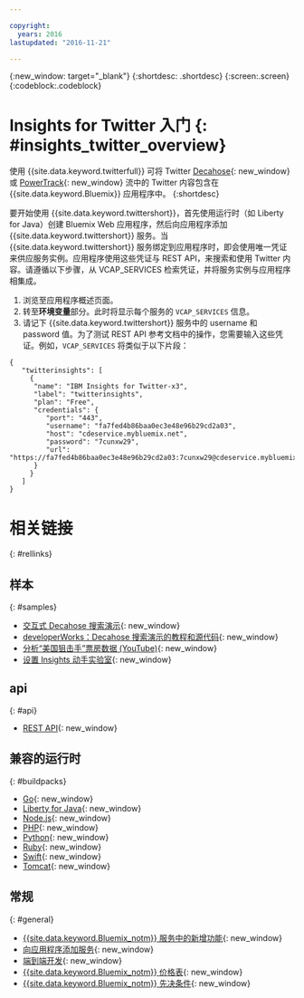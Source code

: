 ```yaml
---

copyright:
  years: 2016
lastupdated: "2016-11-21"

---
```


{:new_window: target="_blank"}
{:shortdesc: .shortdesc}
{:screen:.screen}
{:codeblock:.codeblock}

# Insights for Twitter 入门 {: #insights_twitter_overview}

使用 {{site.data.keyword.twitterfull}} 可将 Twitter [Decahose](http://support.gnip.com/gnip2.0/){: new_window} 或 [PowerTrack](http://support.gnip.com/apis/powertrack2.0/){: new_window} 流中的 Twitter 内容包含在 {{site.data.keyword.Bluemix}} 应用程序中。
{:shortdesc}

要开始使用 {{site.data.keyword.twittershort}}，首先使用运行时（如 Liberty for Java）创建 Bluemix Web 应用程序，然后向应用程序添加 {{site.data.keyword.twittershort}} 服务。当 {{site.data.keyword.twittershort}} 服务绑定到应用程序时，即会使用唯一凭证来供应服务实例。应用程序使用这些凭证与 REST API，来搜索和使用 Twitter 内容。请遵循以下步骤，从 VCAP_SERVICES 检索凭证，并将服务实例与应用程序相集成。

1. 浏览至应用程序概述页面。
2. 转至**环境变量**部分。此时将显示每个服务的 `VCAP_SERVICES` 信息。
3. 请记下 {{site.data.keyword.twittershort}} 服务中的 username 和 password 值。为了测试 REST API 参考文档中的操作，您需要输入这些凭证。例如，`VCAP_SERVICES` 将类似于以下片段：

```
{  
   "twitterinsights": [    
     {      
      "name": "IBM Insights for Twitter-x3",
      "label": "twitterinsights",
      "plan": "Free",
      "credentials": {
         "port": "443",
         "username": "fa7fed4b86baa0ec3e48e96b29cd2a03",
         "host": "cdeservice.mybluemix.net",
         "password": "7cunxw29",
         "url": "https://fa7fed4b86baa0ec3e48e96b29cd2a03:7cunxw29@cdeservice.mybluemix.net"
      }
     }  
   ]
}
```

# 相关链接
{: #rellinks}
## 样本
{: #samples}
* [交互式 Decahose 搜索演示](https://cdetestapp.mybluemix.net/){: new_window}
* [developerWorks：Decahose 搜索演示的教程和源代码](http://www.ibm.com/developerworks/cloud/library/cl-twitter-search-insights-bluemix-trs/index.html){: new_window}
* [分析“美国狙击手”票房数据 (YouTube)](https://www.youtube.com/watch?v=Gfk5quglXvI){: new_window}
* [设置 Insights 动手实验室](https://github.com/IBM-Bluemix/places-insights-lab){: new_window}

## api
{: #api}
* [REST API](https://cdeservice.{APPDomain}/rest-api/){: new_window}

## 兼容的运行时 
{: #buildpacks}
* [Go](https://console.{DomainName}/docs/runtimes/go/index.html){: new_window}
* [Liberty for Java](https://console.{DomainName}/docs/runtimes/liberty/index.html){: new_window}
* [Node.js](https://console.{DomainName}/docs/runtimes/nodejs/index.html){: new_window}
* [PHP](https://console.{DomainName}/docs/runtimes/php/index.html){: new_window}
* [Python](https://console.{DomainName}/docs/runtimes/python/index.html){: new_window}
* [Ruby](https://console.{DomainName}/docs/runtimes/ruby/index.html){: new_window}
* [Swift](https://console.{DomainName}/docs/runtimes/swift/index.html){: new_window}
* [Tomcat](https://console.{DomainName}/docs/runtimes/tomcat/index.html){: new_window}

## 常规
{: #general}
* [{{site.data.keyword.Bluemix_notm}} 服务中的新增功能](http://www.ng.bluemix.net/docs/whatsnew/index.html#services_category){: new_window}
* [向应用程序添加服务](../reqnsi.html){: new_window}
* [端到端开发](https://console.{DomainName}/docs/cfapps/ee.html){: new_window}
* [{{site.data.keyword.Bluemix_notm}} 价格表](https://console.{DomainName}/pricing/){: new_window}
* [{{site.data.keyword.Bluemix_notm}} 先决条件](https://developer.ibm.com/bluemix/support/#prereqs){: new_window}

